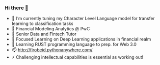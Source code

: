 ### Hi there 👋

<!--
**firobeid/firobeid** is a ✨ _special_ ✨ repository because its `README.md` (this file) appears on your GitHub profile.

Here are some ideas to get you started:

- 🔭 I’m currently working on ...
- 🌱 Focused Learning on Deep Learning applications in financial realm
 - I’m currently learning ...
- 👯 I’m looking to collaborate on ...
- 🤔 I’m looking for help with ...
- 💬 Ask me about ...
- 📫 How to reach me: ...
- 😄 Pronouns: ...
- ⚡ Fun fact: ...
-->
- 🔭 I’m currently tuning my Character Level Language model for transfer learning to classification tasks
- 🔭 Financial Modeling Analytics @ PwC
- 🔭 Senior Data and Fintech Tutor
- 🌱 Focused Learning on Deep Learning applications in financial realm
- 🌱 Learning RUST programming language to prep. for Web 3.0
- 📫 http://firobeid.pythonanywhere.com/
- ⚡ Challenging intellectual capabilities is essential as working out!
